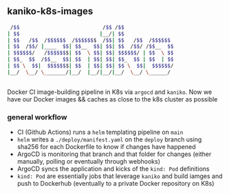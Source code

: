 ## kaniko-k8s-images

```bash
 /$$                           /$$ /$$                
| $$                          |__/| $$                
| $$   /$$  /$$$$$$  /$$$$$$$  /$$| $$   /$$  /$$$$$$ 
| $$  /$$/ |____  $$| $$__  $$| $$| $$  /$$/ /$$__  $$
| $$$$$$/   /$$$$$$$| $$  \ $$| $$| $$$$$$/ | $$  \ $$
| $$_  $$  /$$__  $$| $$  | $$| $$| $$_  $$ | $$  | $$
| $$ \  $$|  $$$$$$$| $$  | $$| $$| $$ \  $$|  $$$$$$/
|__/  \__/ \_______/|__/  |__/|__/|__/  \__/ \______/ 
                                                       
```

Docker CI image-building pipeline in K8s via `argocd` and `kaniko`. 
Now we have our Docker images && caches as close to the k8s cluster as possible

### general workflow

* CI (Github Actions) runs a `helm` templating pipeline on `main` 
* `helm` writes a `./deploy/manifest.yaml` on the `deploy` branch using sha256 for each Dockerfile to know if changes have happened
* ArgoCD is monitoring that branch and that folder for changes (either manually, polling or eventually through webhooks)
* ArgoCD syncs the application and kicks of the `kind: Pod` definitions
* `kind: Pod` are essentially jobs that leverage `kaniko` and build iamges and push to Dockerhub (eventually to a private Docker repository on K8s)